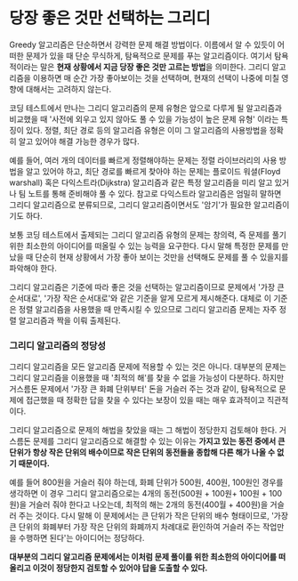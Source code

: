 # 당장 좋은 것만 선택하는 그리디

Greedy 알고리즘은 단순하면서 강력한 문제 해결 방법이다. 이름에서 알 수 있듯이 어떠한 문제가 있을 때 단순 무식하게, 탐욕적으로 문제를 푸는 알고리즘이다. 여기서 탐욕적이라는 말은 **현재 상황에서 지금 당장 좋은 것만 고르는 방법**을 의미한다. 그리디 알고리즘을 이용하면 매 순간 가장 좋아보이는 것을 선택하며, 현재의 선택이 나중에 미칠 영향에 대해서는 고려하지 않는다.

코딩 테스트에서 만나는 그리디 알고리즘의 문제 유형은 앞으로 다루게 될 알고리즘과 비교했을 때 '사전에 외우고 있지 않아도 풀 수 있을 가능성이 높은 문제 유형' 이라는 특징이 있다. 정렬, 최단 경로 등의 알고리즘 유형은 이미 그 알고리즘의 사용방법을 정확히 알고 있어야 해결 가능한 경우가 많다.

예를 들어, 여러 개의 데이터를 빠르게 정렬해야하는 문제는 정렬 라이브러리의 사용 방법을 알고 있어야 하고, 최단 경로를 빠르게 찾아야 하는 문제는 플로이드 워셜(Floyd warshall) 혹은 다익스트라(Dijkstra) 알고리즘과 같은 특정 알고리즘을 미리 알고 있거나 팀 노트를 통해 준비해야 풀 수 있다. 참고로 다익스트라 알고리즘은 엄밀히 말하면 그리디 알고리즘으로 분류되므로, 그리디 알고리즘이면서도 '암기'가 필요한 알고리즘이기도 하다.

보통 코딩 테스트에서 출제되는 그리디 알고리즘 유형의 문제는 창의력, 즉 문제를 풀기 위한 최소한의 아이디어를 떠올릴 수 있는 능력을 요구한다. 다시 말해 특정한 문제를 만났을 때 단순히 현재 상황에서 가장 좋아 보이는 것만을 선택해도 문제를 풀 수 있을지를 파악해야 한다.

그리디 알고리즘은 기준에 따라 좋은 것을 선택하는 알고리즘이므로 문제에서 '가장 큰 순서대로', '가장 작은 순서대로'와 같은 기준을 알게 모르게 제시해준다. 대체로 이 기준은 정렬 알고리즘을 사용했을 때 만족시킬 수 있으므로 그리디 알고리즘 문제는 자주 정렬 알고리즘과 짝을 이뤄 출제된다.

### 그리디 알고리즘의 정당성

그리디 알고리즘을 모든 알고리즘 문제에 적용할 수 있는 것은 아니다. 대부분의 문제는 그리디 알고리즘을 이용했을 때 '최적의 해'를 찾을 수 없을 가능성이 다분하다. 하지만 거스름돈 문제에서 '가장 큰 화폐 단위부터' 돈을 거슬러 주는 것과 같이, 탐욕적으로 문제에 접근했을 때 정확한 답을 찾을 수 있다는 보장이 있을 때는 매우 효과적이고 직관적이다.

그리디 알고리즘으로 문제의 해법을 찾았을 때는 그 해법이 정당한지 검토해야 한다. 거스름돈 문제를 그리디 알고리즘으로 해결할 수 있는 이유는 **가지고 있는 동전 중에서 큰 단위가 항상 작은 단위의 배수이므로 작은 단위의 동전들을 종합해 다른 해가 나올 수 없기 때문이다.** 

예를 들어 800원을 거슬러 줘야 하는데, 화폐 단위가 500원, 400원, 100원인 경우를 생각하면 이 경우 그리디 알고리즘으로는 4개의 동전(500원 + 100원+ 100원 + 100원)을 거슬러 줘야 한다고 나오는데, 최적의 해는 2개의 동전(400월 + 400원)을 거슬러 주는 것이다. 다시 말해 이 문제에서는 큰 단위가 작은 단위의 배수 형태이므로, '가장 큰 단위의 화폐부터 가장 작은 단위의 화폐까지 차례대로 환인하여 거슬러 주는 작업만을 수행하면 된다'는 아이디어는 정당하다.

**대부분의 그리디 알고리즘 문제에서는 이처럼 문제 풀이를 위한 최소한의 아이디어를 떠올리고 이것이 정당한지 검토할 수 있어야 답을 도출할 수 있다.**

